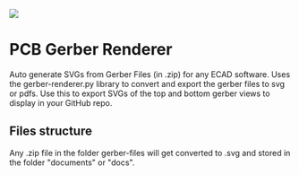 ![](https://github.com/pingalit/pcb-gerber-renderer/actions/workflows/gerber-renderer.yml/badge.svg)

# PCB Gerber Renderer
Auto generate SVGs from Gerber Files (in .zip) for any ECAD software. Uses the gerber-renderer.py library to convert and export the gerber files to svg or pdfs. Use this to export SVGs of the top and bottom gerber views to display in your GitHub repo.

## Files structure
Any .zip file in the folder gerber-files will get converted to .svg and stored in the folder "documents" or "docs".
